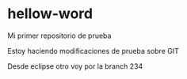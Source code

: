 # hellow-word
Mi primer repositorio de prueba

Estoy haciendo modificaciones de prueba sobre GIT
   
Desde eclipse   otro voy por la branch 234
 